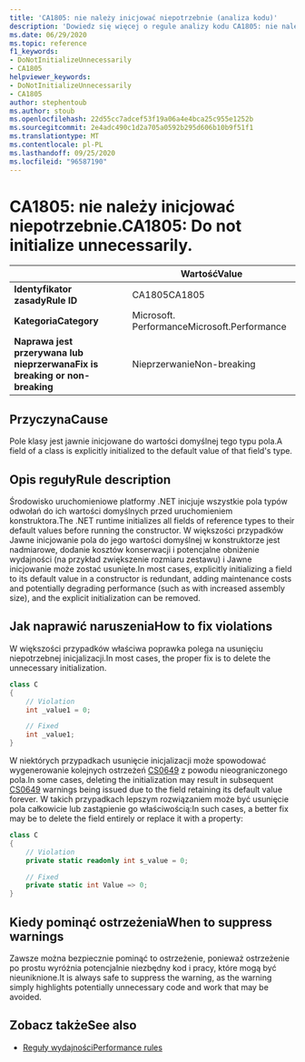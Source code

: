 ```yaml
---
title: 'CA1805: nie należy inicjować niepotrzebnie (analiza kodu)'
description: 'Dowiedz się więcej o regule analizy kodu CA1805: nie należy inicjować niepotrzebnie'
ms.date: 06/29/2020
ms.topic: reference
f1_keywords:
- DoNotInitializeUnnecessarily
- CA1805
helpviewer_keywords:
- DoNotInitializeUnnecessarily
- CA1805
author: stephentoub
ms.author: stoub
ms.openlocfilehash: 22d55cc7adcef53f19a06a4e4bca25c955e1252b
ms.sourcegitcommit: 2e4adc490c1d2a705a0592b295d606b10b9f51f1
ms.translationtype: MT
ms.contentlocale: pl-PL
ms.lasthandoff: 09/25/2020
ms.locfileid: "96587190"
---
```

# <a name="ca1805-do-not-initialize-unnecessarily"></a><span data-ttu-id="b7fdb-103">CA1805: nie należy inicjować niepotrzebnie.</span><span class="sxs-lookup"><span data-stu-id="b7fdb-103">CA1805: Do not initialize unnecessarily.</span></span>

| | <span data-ttu-id="b7fdb-104">Wartość</span><span class="sxs-lookup"><span data-stu-id="b7fdb-104">Value</span></span> |
|-|-|
| <span data-ttu-id="b7fdb-105">**Identyfikator zasady**</span><span class="sxs-lookup"><span data-stu-id="b7fdb-105">**Rule ID**</span></span> |<span data-ttu-id="b7fdb-106">CA1805</span><span class="sxs-lookup"><span data-stu-id="b7fdb-106">CA1805</span></span>|
| <span data-ttu-id="b7fdb-107">**Kategoria**</span><span class="sxs-lookup"><span data-stu-id="b7fdb-107">**Category**</span></span> |<span data-ttu-id="b7fdb-108">Microsoft. Performance</span><span class="sxs-lookup"><span data-stu-id="b7fdb-108">Microsoft.Performance</span></span>|
| <span data-ttu-id="b7fdb-109">**Naprawa jest przerywana lub nieprzerwana**</span><span class="sxs-lookup"><span data-stu-id="b7fdb-109">**Fix is breaking or non-breaking**</span></span> |<span data-ttu-id="b7fdb-110">Nieprzerwanie</span><span class="sxs-lookup"><span data-stu-id="b7fdb-110">Non-breaking</span></span>|

## <a name="cause"></a><span data-ttu-id="b7fdb-111">Przyczyna</span><span class="sxs-lookup"><span data-stu-id="b7fdb-111">Cause</span></span>

<span data-ttu-id="b7fdb-112">Pole klasy jest jawnie inicjowane do wartości domyślnej tego typu pola.</span><span class="sxs-lookup"><span data-stu-id="b7fdb-112">A field of a class is explicitly initialized to the default value of that field's type.</span></span>

## <a name="rule-description"></a><span data-ttu-id="b7fdb-113">Opis reguły</span><span class="sxs-lookup"><span data-stu-id="b7fdb-113">Rule description</span></span>

<span data-ttu-id="b7fdb-114">Środowisko uruchomieniowe platformy .NET inicjuje wszystkie pola typów odwołań do ich wartości domyślnych przed uruchomieniem konstruktora.</span><span class="sxs-lookup"><span data-stu-id="b7fdb-114">The .NET runtime initializes all fields of reference types to their default values before running the constructor.</span></span> <span data-ttu-id="b7fdb-115">W większości przypadków Jawne inicjowanie pola do jego wartości domyślnej w konstruktorze jest nadmiarowe, dodanie kosztów konserwacji i potencjalne obniżenie wydajności (na przykład zwiększenie rozmiaru zestawu) i Jawne inicjowanie może zostać usunięte.</span><span class="sxs-lookup"><span data-stu-id="b7fdb-115">In most cases, explicitly initializing a field to its default value in a constructor is redundant, adding maintenance costs and potentially degrading performance (such as with increased assembly size), and the explicit initialization can be removed.</span></span>

## <a name="how-to-fix-violations"></a><span data-ttu-id="b7fdb-116">Jak naprawić naruszenia</span><span class="sxs-lookup"><span data-stu-id="b7fdb-116">How to fix violations</span></span>

<span data-ttu-id="b7fdb-117">W większości przypadków właściwa poprawka polega na usunięciu niepotrzebnej inicjalizacji.</span><span class="sxs-lookup"><span data-stu-id="b7fdb-117">In most cases, the proper fix is to delete the unnecessary initialization.</span></span>

```csharp
class C
{
    // Violation
    int _value1 = 0;

    // Fixed
    int _value1;
}
```

<span data-ttu-id="b7fdb-118">W niektórych przypadkach usunięcie inicjalizacji może spowodować wygenerowanie kolejnych ostrzeżeń [CS0649](../../../csharp/misc/cs0649.md) z powodu nieograniczonego pola.</span><span class="sxs-lookup"><span data-stu-id="b7fdb-118">In some cases, deleting the initialization may result in subsequent [CS0649](../../../csharp/misc/cs0649.md) warnings being issued due to the field retaining its default value forever.</span></span>  <span data-ttu-id="b7fdb-119">W takich przypadkach lepszym rozwiązaniem może być usunięcie pola całkowicie lub zastąpienie go właściwością:</span><span class="sxs-lookup"><span data-stu-id="b7fdb-119">In such cases, a better fix may be to delete the field entirely or replace it with a property:</span></span>

```csharp
class C
{
    // Violation
    private static readonly int s_value = 0;

    // Fixed
    private static int Value => 0;
}
```

## <a name="when-to-suppress-warnings"></a><span data-ttu-id="b7fdb-120">Kiedy pominąć ostrzeżenia</span><span class="sxs-lookup"><span data-stu-id="b7fdb-120">When to suppress warnings</span></span>

<span data-ttu-id="b7fdb-121">Zawsze można bezpiecznie pominąć to ostrzeżenie, ponieważ ostrzeżenie po prostu wyróżnia potencjalnie niezbędny kod i pracy, które mogą być nieuniknione.</span><span class="sxs-lookup"><span data-stu-id="b7fdb-121">It is always safe to suppress the warning, as the warning simply highlights potentially unnecessary code and work that may be avoided.</span></span>

## <a name="see-also"></a><span data-ttu-id="b7fdb-122">Zobacz także</span><span class="sxs-lookup"><span data-stu-id="b7fdb-122">See also</span></span>

- [<span data-ttu-id="b7fdb-123">Reguły wydajności</span><span class="sxs-lookup"><span data-stu-id="b7fdb-123">Performance rules</span></span>](performance-warnings.md)
